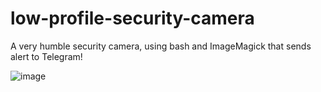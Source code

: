 # low-profile-security-camera
A very humble security camera, using bash and ImageMagick that sends alert to Telegram!

![image](https://user-images.githubusercontent.com/5191469/141652848-32494da5-412c-4cc9-9dc5-af5383eb7a7c.png)
